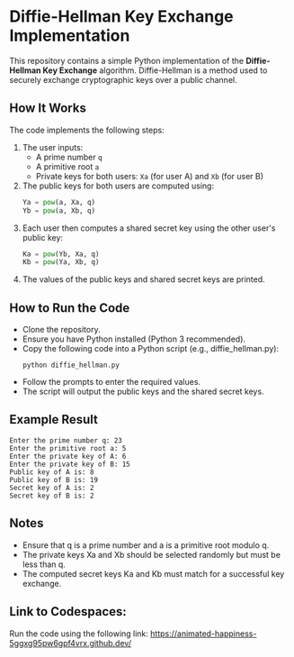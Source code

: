 # Diffie-Hellman Key Exchange Implementation

This repository contains a simple Python implementation of the **Diffie-Hellman Key Exchange** algorithm. Diffie-Hellman is a method used to securely exchange cryptographic keys over a public channel.

## How It Works

The code implements the following steps:
1. The user inputs:
   - A prime number `q`
   - A primitive root `a`
   - Private keys for both users: `Xa` (for user A) and `Xb` (for user B)
2. The public keys for both users are computed using:
   ```python
   Ya = pow(a, Xa, q)
   Yb = pow(a, Xb, q)
   ```
3. Each user then computes a shared secret key using the other user's public key:
    ```python
    Ka = pow(Yb, Xa, q)
    Kb = pow(Ya, Xb, q)
    ```
4. The values of the public keys and shared secret keys are printed.

## How to Run the Code
- Clone the repository.
- Ensure you have Python installed (Python 3 recommended).
- Copy the following code into a Python script (e.g., diffie_hellman.py):
    ```ssh
    python diffie_hellman.py
    ```
- Follow the prompts to enter the required values.
- The script will output the public keys and the shared secret keys.

## Example Result

```ssh
Enter the prime number q: 23
Enter the primitive root a: 5
Enter the private key of A: 6
Enter the private key of B: 15
Public key of A is: 8
Public key of B is: 19
Secret key of A is: 2
Secret key of B is: 2
```
## Notes
- Ensure that q is a prime number and a is a primitive root modulo q.
- The private keys Xa and Xb should be selected randomly but must be less than q.
- The computed secret keys Ka and Kb must match for a successful key exchange.

## Link to Codespaces:
Run the code using the following link: 
https://animated-happiness-5ggxg95pw6gpf4vrx.github.dev/
